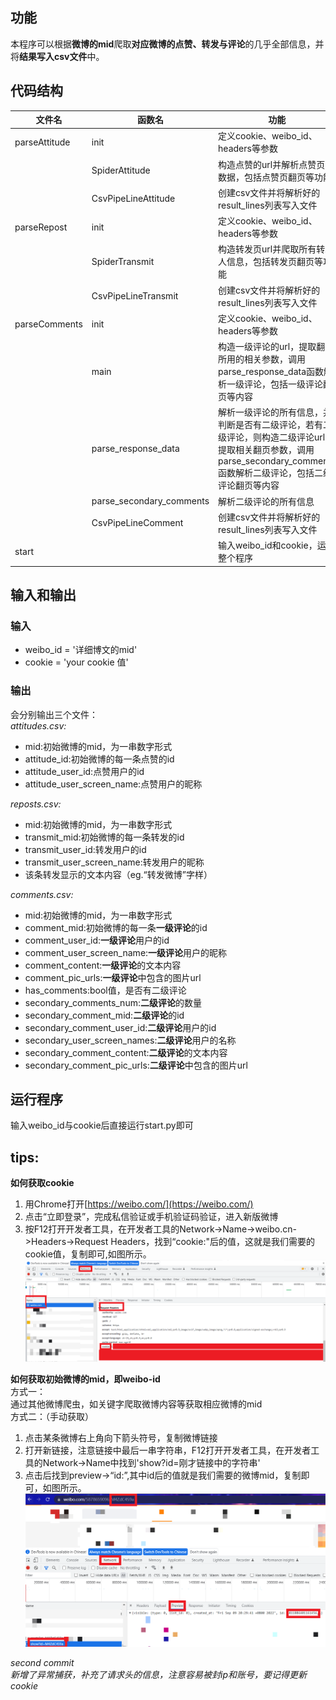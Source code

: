 ## 功能
本程序可以根据**微博的mid**爬取**对应微博的点赞、转发与评论**的几乎全部信息，并将**结果写入csv文件**中。

## 代码结构
|文件名|函数名|功能|
|----|-----|----|
|parseAttitude|init|定义cookie、weibo_id、headers等参数|
||SpiderAttitude|构造点赞的url并解析点赞页的数据，包括点赞页翻页等功能|
||CsvPipeLineAttitude|创建csv文件并将解析好的result_lines列表写入文件|
|parseRepost|init|定义cookie、weibo_id、headers等参数|
||SpiderTransmit|构造转发页url并爬取所有转发人信息，包括转发页翻页等功能|
||CsvPipeLineTransmit|创建csv文件并将解析好的result_lines列表写入文件|
|parseComments|init|定义cookie、weibo_id、headers等参数|
||main|构造一级评论的url，提取翻页所用的相关参数，调用parse_response_data函数解析一级评论，包括一级评论翻页等内容|
||parse_response_data|解析一级评论的所有信息，并判断是否有二级评论，若有二级评论，则构造二级评论url，提取相关翻页参数，调用parse_secondary_comments函数解析二级评论，包括二级评论翻页等内容|
||parse_secondary_comments|解析二级评论的所有信息|
||CsvPipeLineComment|创建csv文件并将解析好的result_lines列表写入文件|
|start||输入weibo_id和cookie，运行整个程序|

## 输入和输出
### **输入**
- weibo_id = '详细博文的mid'<br>
- cookie = 'your cookie 值'

### **输出**
会分别输出三个文件：<br>
*attitudes.csv:*<br>

- mid:初始微博的mid，为一串数字形式
- attitude_id:初始微博的每一条点赞的id
- attitude_user_id:点赞用户的id
- attitude_user_screen_name:点赞用户的昵称

*reposts.csv:*<br>

- mid:初始微博的mid，为一串数字形式
- transmit_mid:初始微博的每一条转发的id
- transmit_user_id:转发用户的id
- transmit_user_screen_name:转发用户的昵称
- 该条转发显示的文本内容（eg.“转发微博”字样）

*comments.csv:*<br> 

- mid:初始微博的mid，为一串数字形式
- comment_mid:初始微博的每一条**一级评论**的id 
- comment_user_id:**一级评论**用户的id
- comment_user_screen_name:**一级评论**用户的昵称
- comment_content:**一级评论**的文本内容
- comment_pic_urls:**一级评论**中包含的图片url
- has_comments:bool值，是否有二级评论
- secondary_comments_num:**二级评论**的数量
- secondary_comment_mid:**二级评论**的id
- secondary_comment_user_id:**二级评论**用户的id
- secondary_user_screen_names:**二级评论**用户的名称
- secondary_comment_content:**二级评论**的文本内容
- secondary_comment_pic_urls:**二级评论**中包含的图片url

## 运行程序
输入weibo_id与cookie后直接运行start.py即可<br>

## tips:

**如何获取cookie**<br>
1. 用Chrome打开[https://weibo.com/](https://weibo.com/)<br>
2. 点击“立即登录”，完成私信验证或手机验证码验证，进入新版微博
3. 按F12打开开发者工具，在开发者工具的Network->Name->weibo.cn->Headers->Request Headers，找到“cookie:"后的值，这就是我们需要的cookie值，复制即可,如图所示。<br>
![](/pics/pic1.png)

**如何获取初始微博的mid，即weibo-id**<br>
方式一：<br>
通过其他微博爬虫，如关键字爬取微博内容等获取相应微博的mid<br>
方式二：（手动获取）<br>
1. 点击某条微博右上角向下箭头符号，复制微博链接
2. 打开新链接，注意链接中最后一串字符串，F12打开开发者工具，在开发者工具的Network->Name中找到'show?id=刚才链接中的字符串'
3. 点击后找到preview->“id:”,其中id后的值就是我们需要的微博mid，复制即可，如图所示。<br>
![](/pics/pic2.png)

*second commit*<br>
*新增了异常捕获，补充了请求头的信息，注意容易被封ip和账号，要记得更新cookie*
